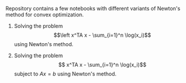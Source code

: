 Repository contains a few notebooks with different variants of Newton's method for convex optimization.

1. Solving the problem
$$\left x^TA x - \sum_{i=1}^n \log(x_i)$$
using Newton's method.

2.  Solving the problem
  $$ x^TA x - \sum_{i=1}^n \log(x_i)$$
subject to $Ax = b$
using Newton's method. 
